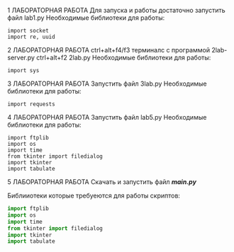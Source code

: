 1 ЛАБОРАТОРНАЯ РАБОТА
Для запуска и работы достаточно запустить файл lab1.py
Необходимые библиотеки для работы:

```import os
import socket
import re, uuid
```

2 ЛАБОРАТОРНАЯ РАБОТА
ctrl+alt+f4/f3  терминалс с программой 2lab-server.py
ctrl+alt+f2 2lab.py
Необходимые библиотеки для работы:

```import socket
import sys
```

3 ЛАБОРАТОРНАЯ РАБОТА
Запустить файл 3lab.py
Необходимые библиотеки для работы:
```
import requests
```


4 ЛАБОРАТОРНАЯ РАБОТА
Запустить файл lab5.py
Необходимые библиотеки для работы:
```
import ftplib
import os
import time
from tkinter import filedialog
import tkinter
import tabulate
```


5 ЛАБОРАТОРНАЯ РАБОТА
Скачать и запустить файл ***main.py***

Библииотеки которые требуеются для работы скриптов:

```python 
import ftplib
import os
import time
from tkinter import filedialog
import tkinter
import tabulate
```
